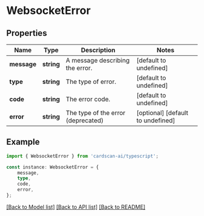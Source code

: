 # WebsocketError


## Properties

Name | Type | Description | Notes
------------ | ------------- | ------------- | -------------
**message** | **string** | A message describing the error. | [default to undefined]
**type** | **string** | The type of error. | [default to undefined]
**code** | **string** | The error code. | [default to undefined]
**error** | **string** | The type of the error (deprecated) | [optional] [default to undefined]

## Example

```typescript
import { WebsocketError } from 'cardscan-ai/typescript';

const instance: WebsocketError = {
    message,
    type,
    code,
    error,
};
```

[[Back to Model list]](../README.md#documentation-for-models) [[Back to API list]](../README.md#documentation-for-api-endpoints) [[Back to README]](../README.md)
